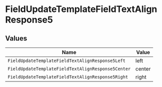 # FieldUpdateTemplateFieldTextAlignResponse5


## Values

| Name                                               | Value                                              |
| -------------------------------------------------- | -------------------------------------------------- |
| `FieldUpdateTemplateFieldTextAlignResponse5Left`   | left                                               |
| `FieldUpdateTemplateFieldTextAlignResponse5Center` | center                                             |
| `FieldUpdateTemplateFieldTextAlignResponse5Right`  | right                                              |
